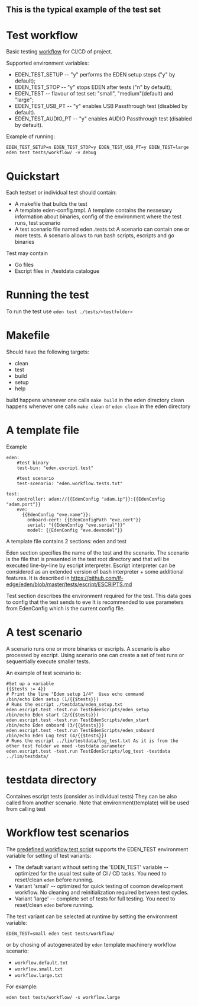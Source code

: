 ## This is the typical example of the test set

# Test workflow

Basic testing [workflow](eden.workflow.tests.txt) for CI/CD of project.

Supported environment variables:
* EDEN_TEST_SETUP -- "y" performs the EDEN setup steps ("y" by default);
* EDEN_TEST_STOP -- "y" stops EDEN after tests ("n" by default);
* EDEN_TEST -- flavour of test set: "small", "medium"(default) and "large";
* EDEN_TEST_USB_PT -- "y" enables USB Passthrough test (disabled by default).
* EDEN_TEST_AUDIO_PT -- "y" enables AUDIO Passthrough test (disabled by default).

Example of running:
```
EDEN_TEST_SETUP=n EDEN_TEST_STOP=y EDEN_TEST_USB_PT=y EDEN_TEST=large eden test tests/workflow/ -v debug
```

# Quickstart

Each testset or individual test should contain:
* A makefile that builds the test
* A template eden-config.tmpl. A template contains the nessesary information about binaries, config of the environment where the test runs, test scenario
* A test scenario file named eden.<testname>.tests.txt A scenario can contain one or more tests. A scenario allows to run bash scripts, escripts and go binaries

Test may contain
* Go files
* Escript files in ./testdata catalogue

# Running the test

To run the test use `eden test ./tests/<testfolder>`

# Makefile

Should have the following targets:

* clean
* test
* build
* setup
* help

build happens whenever one calls `make build` in the eden directory
clean happens whenever one calls `make clean` or `eden clean` in the eden directory

# A template file

Example

```
eden:
    #test binary
    test-bin: "eden.escript.test"

    #test scenario
    test-scenario: "eden.workflow.tests.txt"

test:
    controller: adam://{{EdenConfig "adam.ip"}}:{{EdenConfig "adam.port"}}
    eve:
      {{EdenConfig "eve.name"}}:
        onboard-cert: {{EdenConfigPath "eve.cert"}}
        serial: "{{EdenConfig "eve.serial"}}"
        model: {{EdenConfig "eve.devmodel"}}
```

A template file contains 2 sections: eden and test

Eden section specifies the name of the test and the scenario. The scenario is the file that is presented in the test root directory
 and that will be executed line-by-line by escript interpreter. Escript interpreter can be considered as an extended version
 of bash interpreter + some additional features. It is  described in  https://github.com/lf-edge/eden/blob/master/tests/escript/ESCRIPTS.md

Test section describes the environment required for the test. This data goes to config that the test sends to eve
It is recommended to use parameters from EdenConfig which is the current config file.

# A test scenario

A scenario runs one or more binaries or escripts. A scenario is also processed by escript. Using scenario one can create a set of test runs or sequentially execute smaller tests.

An example of test scenario is:
```
#Set up a variable
{{$tests := 4}}
# Print the line "Eden setup 1/4"  Uses echo command
/bin/echo Eden setup (1/{{$tests}})
# Runs the escript ./testdata/eden_setup.txt
eden.escript.test -test.run TestEdenScripts/eden_setup
/bin/echo Eden start (2/{{$tests}})
eden.escript.test -test.run TestEdenScripts/eden_start
/bin/echo Eden onboard (3/{{$tests}})
eden.escript.test -test.run TestEdenScripts/eden_onboard
/bin/echo Eden Log test (4/{{$tests}})
# Runs the escript ../lim/testdata/log_test.txt As it is from the other test folder we need -testdata parameter
eden.escript.test -test.run TestEdenScripts/log_test -testdata ../lim/testdata/
```
# testdata directory

Containes escript tests (consider as individual tests) They can be also called from another scenario. Note that environment(template) will be used from calling test

# Workflow test scenarios

The [predefined workflow test script](eden.workflow.tests.txt) supports the EDEN_TEST environment variable for setting of test variants:
* The default variant without setting the 'EDEN_TEST' variable -- optimized for the usual test suite of CI / CD tasks. You need to reset/clean `eden` before running.
* Variant 'small' -- optimized for quick testing of coomon development workflow. No cleaning and reinitialization required between test cycles.
* Variant 'large' -- complete set of tests for full testing. You need to reset/clean `eden` before running.

The test variant can be selected at runtime by setting the environment variable:
```
EDEN_TEST=small eden test tests/workflow/
```
or by chosing of autogenerated by `eden` template machinery workflow scenario:
* `workflow.default.txt`
* `workflow.small.txt`
* `workflow.large.txt`

For example:
```
eden test tests/workflow/ -s workflow.large
```

